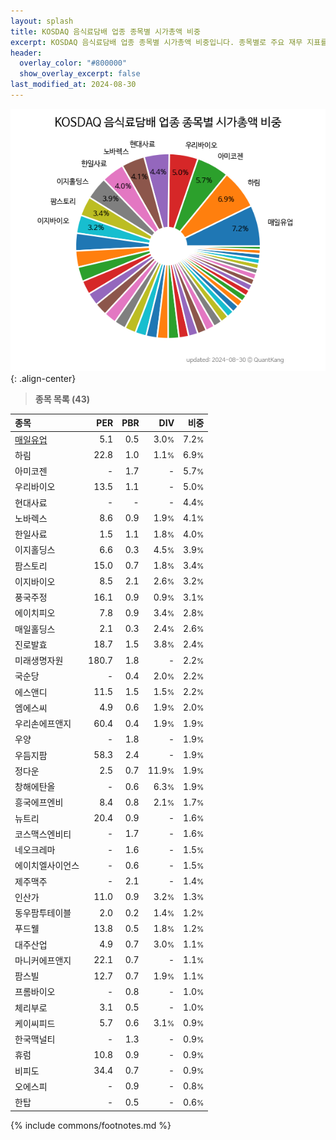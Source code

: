 ```yaml
---
layout: splash
title: KOSDAQ 음식료담배 업종 종목별 시가총액 비중
excerpt: KOSDAQ 음식료담배 업종 종목별 시가총액 비중입니다. 종목별로 주요 재무 지표를 함께 표시합니다.
header:
  overlay_color: "#800000"
  show_overlay_excerpt: false
last_modified_at: 2024-08-30
---
```



![KOSDAQ 음식료담배 업종 종목별 시가총액 비중](/stats/sector/images/kosdaq_업종_음식료담배_종목.png){: .align-center}


> **종목 목록 (43)**<a id="list"></a>

| **종목** | **PER** | **PBR** | **DIV** | **비중** |
| :------- | ------: | ------: | ------: | -------: |
| [매일유업](/267980/) | 5.1 | 0.5 | 3.0<small>%</small> | 7.2<small>%</small> |
| 하림 | 22.8 | 1.0 | 1.1<small>%</small> | 6.9<small>%</small> |
| 아미코젠 | - | 1.7 | - | 5.7<small>%</small> |
| 우리바이오 | 13.5 | 1.1 | - | 5.0<small>%</small> |
| 현대사료 | - | - | - | 4.4<small>%</small> |
| 노바렉스 | 8.6 | 0.9 | 1.9<small>%</small> | 4.1<small>%</small> |
| 한일사료 | 1.5 | 1.1 | 1.8<small>%</small> | 4.0<small>%</small> |
| 이지홀딩스 | 6.6 | 0.3 | 4.5<small>%</small> | 3.9<small>%</small> |
| 팜스토리 | 15.0 | 0.7 | 1.8<small>%</small> | 3.4<small>%</small> |
| 이지바이오 | 8.5 | 2.1 | 2.6<small>%</small> | 3.2<small>%</small> |
| 풍국주정 | 16.1 | 0.9 | 0.9<small>%</small> | 3.1<small>%</small> |
| 에이치피오 | 7.8 | 0.9 | 3.4<small>%</small> | 2.8<small>%</small> |
| 매일홀딩스 | 2.1 | 0.3 | 2.4<small>%</small> | 2.6<small>%</small> |
| 진로발효 | 18.7 | 1.5 | 3.8<small>%</small> | 2.4<small>%</small> |
| 미래생명자원 | 180.7 | 1.8 | - | 2.2<small>%</small> |
| 국순당 | - | 0.4 | 2.0<small>%</small> | 2.2<small>%</small> |
| 에스앤디 | 11.5 | 1.5 | 1.5<small>%</small> | 2.2<small>%</small> |
| 엠에스씨 | 4.9 | 0.6 | 1.9<small>%</small> | 2.0<small>%</small> |
| 우리손에프앤지 | 60.4 | 0.4 | 1.9<small>%</small> | 1.9<small>%</small> |
| 우양 | - | 1.8 | - | 1.9<small>%</small> |
| 우듬지팜 | 58.3 | 2.4 | - | 1.9<small>%</small> |
| 정다운 | 2.5 | 0.7 | 11.9<small>%</small> | 1.9<small>%</small> |
| 창해에탄올 | - | 0.6 | 6.3<small>%</small> | 1.9<small>%</small> |
| 흥국에프엔비 | 8.4 | 0.8 | 2.1<small>%</small> | 1.7<small>%</small> |
| 뉴트리 | 20.4 | 0.9 | - | 1.6<small>%</small> |
| 코스맥스엔비티 | - | 1.7 | - | 1.6<small>%</small> |
| 네오크레마 | - | 1.6 | - | 1.5<small>%</small> |
| 에이치엘사이언스 | - | 0.6 | - | 1.5<small>%</small> |
| 제주맥주 | - | 2.1 | - | 1.4<small>%</small> |
| 인산가 | 11.0 | 0.9 | 3.2<small>%</small> | 1.3<small>%</small> |
| 동우팜투테이블 | 2.0 | 0.2 | 1.4<small>%</small> | 1.2<small>%</small> |
| 푸드웰 | 13.8 | 0.5 | 1.8<small>%</small> | 1.2<small>%</small> |
| 대주산업 | 4.9 | 0.7 | 3.0<small>%</small> | 1.1<small>%</small> |
| 마니커에프앤지 | 22.1 | 0.7 | - | 1.1<small>%</small> |
| 팜스빌 | 12.7 | 0.7 | 1.9<small>%</small> | 1.1<small>%</small> |
| 프롬바이오 | - | 0.8 | - | 1.0<small>%</small> |
| 체리부로 | 3.1 | 0.5 | - | 1.0<small>%</small> |
| 케이씨피드 | 5.7 | 0.6 | 3.1<small>%</small> | 0.9<small>%</small> |
| 한국맥널티 | - | 1.3 | - | 0.9<small>%</small> |
| 휴럼 | 10.8 | 0.9 | - | 0.9<small>%</small> |
| 비피도 | 34.4 | 0.7 | - | 0.9<small>%</small> |
| 오에스피 | - | 0.9 | - | 0.8<small>%</small> |
| 한탑 | - | 0.5 | - | 0.6<small>%</small> |

{% include commons/footnotes.md %}